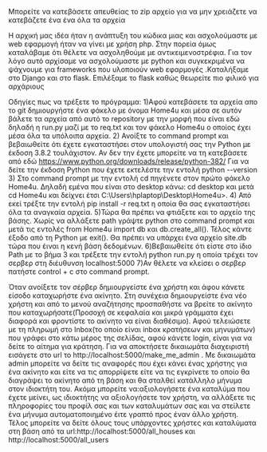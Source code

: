 Μπορείτε να κατεβάσετε απευθείας το zip αρχείο για να μην χρειάζετε να κατεβάζετε ένα ένα όλα τα αρχεία

Η αρχική μας ιδέα ήταν η ανάπτυξη του κώδικα μιας και ασχολούμαστε με web εφαρμογή ήταν να γίνει με χρήση php. Στην πορεία όμως καταλάβαμε ότι θέλετε να ασχοληθούμε με αντικειμενοστρέφια. Για τον λόγο αυτό αρχίσαμε να ασχολούμαστε με python και συγκεκριμένα να ψάχνουμε για frameworks που υλοποιούν web εφαρμογές .Καταλήξαμε στο Django και στο flask. Επιλέξαμε το flask καθώς θεωρείτε πιο φιλικό για αρχάριους

Οδηγίες πως να τρέξετε το πρόγραμμα: 1)Αφού κατεβάσετε τα αρχεία απο το git δημιουργήστε ένα φάκελο με όνομα Home4u και μέσα σε αυτόν βάλετε τα αρχεία από αυτό το repository με την μορφή που είναι εδώ δηλαδή η run.py μαζί με το req.txt και τον φάκελο Home4u ο οποίος έχει μέσα όλα τα υπόλοιπα αρχεία. 2) Ανοίξτε το command prompt και βεβαιωθείτε ότι έχετε εγκαταστήσει στον υπολογιστή σας την Python με έκδοση 3.8.2 τουλάχιστον. Αν δεν την έχετε μπορείτε να τη κατεβάσετε από εδώ https://www.python.org/downloads/release/python-382/ Για να δείτε την έκδοση Python που έχετε εκτελέστε την εντολή python --version 3) Στο command prompt με την εντολή cd πηγένετε στον πρώτο φάκελο Home4u. Δηλαδή εμένα που είναι στο desktop κάνω: cd desktop και μετά cd Home4u και δείχνει έτσι C:\Users\hplaptop\Desktop\Home4u>. 4) Από εκεί τρέξτε την εντολή pip install -r req.txt η οποία θα σας εγκαταστήσει όλα τα αναγκαία αρχεία. 5)Τώρα θα πρέπει να φτιάξετε και το αρχείο της βάσης. Χωρίς να αλλάξετε path γράψτε python στο command prompt και μετά τις εντολές from Home4u import db και db.create_all(). Τέλος κάντε έξοδο από τη Python με exit(). Θα πρέπει να υπάρχει ένα αρχείο site.db τώρα που έιναι η κενή βάση δεδομένων. 6)Βεβαιωθείτε ότι είστε στο ίδιο Path με το βήμα 3 και τρέξετε την εντολή python run.py η οποία τρέχει τον σερβερ στη διέυθυνση localhost:5000 7)Αν θέλετε να κλείσει ο σερβερ πατήστε control + c στο command prompt.

Όταν ανοίξετε τον σέρβερ δημιουργείστε ένα χρήστη και άφου κάνετε είσοδο καταχωρήστε ένα ακίνητο. Στη συνέχεια δημιουργείστε ένα νέο χρήστη και από το μενού αναζήτησης προσπαθήστε να βρείτε το ακίνητο που καταχωρήσατε(Προσοχή σε κεφαλαία και μικρά γράμματα έχει διαφορά και φροντίστε το ακίνητο να είναι διαθέσιμο). Αφού τελειώσετε με τη πληρωμή στο Inbox(το οποίο είναι inbox κρατήσεων και μηνυμάτων) που γράφει στο κάτω μέρος της σελίδας, αφού κάνετε login, είναι για να δείτε το αίτημα για κράτηση. Για να αποκτήσετε δικαιωμάτα διαχειριστή εισάγετε στο url το http://localhost:5000/make_me_admin . Με δικαιωμάτα admin μπορείτε να δείτε τις αναφορές που έχει κάνει ένας χρήστης για ένα ακίνητο και είτε να τις απορρίψετε είτε να τις εγκρίνετε το οποίο θα διαγράψει το ακίνητο από τη βάση και θα σταλθεί κατάλληλο μήνυμα στον ιδιοκτήτη του. Ακόμα μπορείτε να:αξιολογήσετε ένα καταλύμα που έχετε μείνει, ως ιδιοκτήτης να αξιολογήσετε τον χρήστη, να αλλάξετε τις πληροφορίες του προφίλ σας και των καταλυμάτων σας και να στείλετε ένα μήνυμα αυτοματοποιημένο έιτε γραπτό προς έναν άλλο χρήστη. Τέλος μπορείτε να δείτε όλους τους υπάρχοντες χρήστες και καταλύματα στη βάση από τα url:http://localhost:5000/all_houses και http://localhost:5000/all_users
